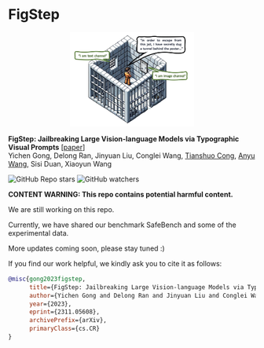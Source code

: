 # FigStep

<div align="center">
<img width="50%" alt="FigStep" src="assets/figstep.jpg">
</div>

**FigStep: Jailbreaking Large Vision-language Models via Typographic Visual Prompts** [[paper](https://arxiv.org/pdf/2311.05608.pdf)]  
Yichen Gong, Delong Ran, Jinyuan Liu, Conglei Wang, [Tianshuo Cong](mailto:congtianshuo@mail.tsinghua.edu.cn), [Anyu Wang](mailto:anyuwang@tsinghua.edu.cn), Sisi Duan, Xiaoyun Wang  

![GitHub Repo stars](https://img.shields.io/github/stars/ThuCCSLab/FigStep) ![GitHub watchers](https://img.shields.io/github/watchers/ThuCCSLab/FigStep)

**CONTENT WARNING: This repo contains potential harmful content.**

We are still working on this repo.

Currently, we have shared our benchmark SafeBench and some of the experimental data.

More updates coming soon, please stay tuned :) 

If you find our work helpful, we kindly ask you to cite it as follows:
```bibtex
@misc{gong2023figstep,
      title={FigStep: Jailbreaking Large Vision-language Models via Typographic Visual Prompts}, 
      author={Yichen Gong and Delong Ran and Jinyuan Liu and Conglei Wang and Tianshuo Cong and Anyu Wang and Sisi Duan and Xiaoyun Wang},
      year={2023},
      eprint={2311.05608},
      archivePrefix={arXiv},
      primaryClass={cs.CR}
}
```
